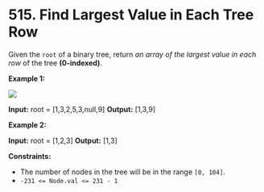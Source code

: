 # 515. Find Largest Value in Each Tree Row 

Given the `root` of a binary tree, return _an array of the largest value in each row_ of the tree **(0-indexed)**.

**Example 1:**

![](https://assets.leetcode.com/uploads/2020/08/21/largest_e1.jpg)

**Input:** root = [1,3,2,5,3,null,9]
**Output:** [1,3,9]

**Example 2:**

**Input:** root = [1,2,3]
**Output:** [1,3]

**Constraints:**

- The number of nodes in the tree will be in the range `[0, 104]`.
- `-231 <= Node.val <= 231 - 1`